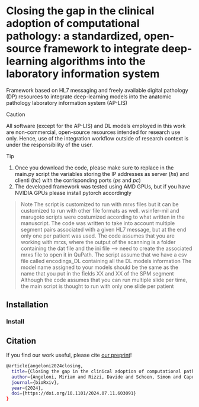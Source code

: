 # Closing the gap in the clinical adoption of computational pathology: a standardized, open-source framework to integrate deep-learning algorithms into the laboratory information system
Framework based on HL7 messaging and freely available digital pathology (DP) resources to integrate deep-learning models into the anatomic pathology laboratory information system (AP-LIS)

> [!CAUTION]
> All software (except for the AP-LIS) and DL models employed in this work are non-commercial, open-source resources intended for research use only. Hence, use of the integration workflow outside of research context is under the responsibility of the user.

> [!TIP]
> 1. Once you download the code, please make sure to replace in the main.py script the variables storing the IP addresses as server (*hs*) and clienti (*hc*) with the corrisponding ports (*ps* and *pc*)
> 2. The developed framework was tested using AMD GPUs, but if you have NVIDIA GPUs please install pytorch accordingly

> Note
> The script is customized to run with mrxs files but it can be customized to run with other file formats as well.
> wsinfer-mil and marugoto scripts were costumized according to what written in the manuscript.
> The code was written to take into account multiple segment pairs associated with a given HL7 message, but at the end only one per patient was used.
> The code assumes that you are working with mrxs, where the output of the scanning is a folder containing the dat file and the ini file --> need to create the associated mrxs file to open it in QuPath.
> The script assume that we have a csv file called encodings_DL containing all the DL models information
> The model name assigned to your models should be the same as the name that you put in the fields XX and XX of the SPM segment
> Although the code assumes that you can run multiple slide per time, the main script is thought to run with only one slide per patient

## Installation
### Install 

## Citation
If you find our work useful, please cite [our preprint](https://www.biorxiv.org/content/10.1101/2024.07.11.603091v1)!
```bash
@article{angeloni2024closing,
  title={Closing the gap in the clinical adoption of computational pathology: a standardized, open-source framework to integrate deep-learning algorithms into the laboratory information system},
  author={Angeloni, Miriam and Rizzi, Davide and Schoen, Simon and Caputo, Alessandro and Merolla, Francesco and Hartmann, Arndt and Ferrazzi, Fulvia and Fraggetta, Filippo},
  journal={bioRxiv},
  year={2024},
  doi={https://doi.org/10.1101/2024.07.11.603091}
}
```
